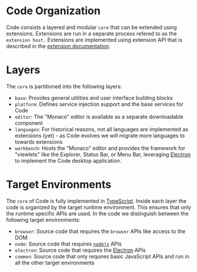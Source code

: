 # Code Organization

Code consists a layered and modular `core` that can be extended using extensions. Extensions are run in a separate process refered to as the
`extension host.` Extensions are implemented using extension API that is described in the [extension documentation](https://code.visualstudio.com/docs/extensions/overview).

# Layers

The `core` is partitioned into the following layers:
- `base`: Provides general utilities and user interface building blocks
- `platform`: Defines service injection support and the base services for Code
- `editor`: The "Monaco" editor is available as a separate downloadable component
- `languages`: For historical reasons, not all languages are implemented as extensions (yet) - as Code evolves we will migrate more languages to towards extensions
- `workbench`: Hosts the "Monaco" editor and provides the framework for "viewlets" like the Explorer, Status Bar, or Menu Bar, leveraging [Electron](http://electron.atom.io/) to implement the Code desktop application.

# Target Environments
The `core` of Code is fully implemented in [TypeScript](https://github.com/microsoft/typescript). Inside each layer the code is organized by the target runtime environment. This ensures that only the runtime specific APIs are used. In the code we distinguish between the following target environments:
- `browser`: Source code that requires the `browser` APIs like access to the DOM
- `node`: Source code that requires [`nodejs`](https://nodejs.org) APIs
- `electron`: Source code that requires the [Electron](http://electron.atom.io/) APIs
- `common`: Source code that only requires basic JavaScript APIs and run in all the other target environments
